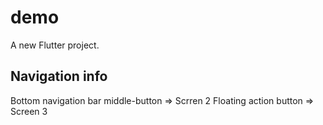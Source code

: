 # demo

A new Flutter project.

## Navigation info

Bottom navigation bar middle-button => Scrren 2
Floating action button => Screen 3


